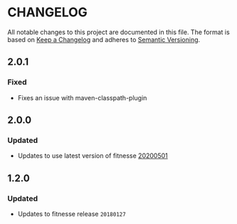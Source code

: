 # CHANGELOG

All notable changes to this project are documented in this file.
The format is based on [Keep a Changelog](http://keepachangelog.com/en/1.0.0/)
and adheres to [Semantic Versioning](http://semver.org/spec/v2.0.0.html).

## 2.0.1
### Fixed
- Fixes an issue with maven-classpath-plugin

## 2.0.0
### Updated
- Updates to use latest version of fitnesse [20200501](http://fitnesse.org/FitNesse.ReleaseNotes)

## 1.2.0
### Updated
- Updates to fitnesse release `20180127`
